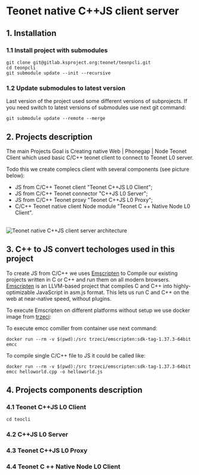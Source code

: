 # Teonet native C++JS client server

## 1. Installation

### 1.1 Install project with submodules

    git clone git@gitlab.ksproject.org:teonet/teonpcli.git
    cd teonpcli
    git submodule update --init --recursive
    
### 1.2 Update submodules to latest version

Last version of the project used some different versions of subprojects. If you 
need switch to latest versions of submodules use next git command:

    git submodule update --remote --merge

## 2. Projects description

The main Projects Goal is Creating native Web | Phonegap | Node Teonet Client which used basic C/C++ teonet client to connect to Teonet L0 server. 

Todo this we create complecs client with several components (see picture below):

- JS from C/C++ Teonet client "Teonet C++JS L0 Client"; 
- JS from C/C++ Teonet connector "C++JS L0 Server";
- JS from C/C++ Teonet proxy "Teonet C++JS L0 Proxy";
- C/C++ Teonet native client Node module "Teonet C ++ Native Node L0 Client".
&nbsp;    
&nbsp;

![Teonet native C++JS client server architecture](https://lh3.googleusercontent.com/YySiMzS01xIax5i3XaKdjciThE146MoT9eLwNbh4voDhd5KP6j_VAM-a_yJlS2tEjmUYTkLnVMVXymY=w1356-h657)

## 3. C++ to JS convert techologes used in this project

To create JS from C/C++ we uses [Emscripten](http://kripken.github.io/emscripten-site/#) to 
Compile our existing projects written in C or C++ and run them on all modern browsers. 
[Emscripten](http://kripken.github.io/emscripten-site/#) is an LLVM-based project 
that compiles C and C++ into highly-optimizable JavaScript in asm.js format. 
This lets us run C and C++ on the web at near-native speed, without plugins.

To execute Emscripten on different platforms without setup we use docker image from [trzeci](https://hub.docker.com/r/trzeci/emscripten/):

To execute emcc comiller from container use next command:

    docker run --rm -v $(pwd):/src trzeci/emscripten:sdk-tag-1.37.3-64bit emcc
    
To compile single C/C++ file to JS it could be called like:

    docker run --rm -v $(pwd):/src trzeci/emscripten:sdk-tag-1.37.3-64bit emcc helloworld.cpp -o helloworld.js


## 4. Projects components description


### 4.1 Teonet C++JS L0 Client

    cd teocli

### 4.2 C++JS L0 Server

### 4.3 Teonet C++JS L0 Proxy

### 4.4 Teonet C ++ Native Node L0 Client


